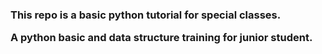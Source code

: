 <h3>This repo is a basic python tutorial for special classes.
<p>A python basic and data structure training for junior student.
